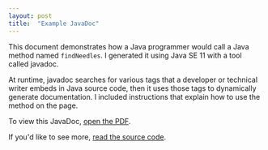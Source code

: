 ```yaml
---
layout: post
title:  "Example JavaDoc"
---
```

This document demonstrates how a Java programmer would call a Java method named `findNeedles`. 
I generated it using Java SE 11 with a tool called javadoc. 

At runtime, javadoc searches for various tags that a developer or technical writer embeds in Java source code, then it uses those tags to dynamically generate documentation. 
I included instructions that explain how to use the method on the page.

To view this JavaDoc, <a href="/samples/haystack.pdf">open the PDF</a>.

If you'd like to see more, <a href="/samples/findNeedles-source-code.txt">read the source code</a>.

<object style="min-height: 600px;" data="/samples/haystack.pdf" width="100%" height="100%" type='application/pdf'/>
